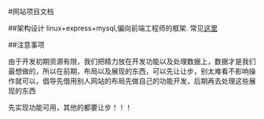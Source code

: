 #网站项目文档

##架构设计
linux+express+mysql,偏向前端工程师的框架. 常见[这里](https://github.com/FrontEnd-home/wiki/blob/master/framework.md)

##注意事项

由于开发初期资源有限，我们把精力放在开发功能以及处理数据上，数据才是我们最想做的，所以在前期，布局以及展现的东西，可以先让让步，别太难看不影响操作就可以，倡导先借用别人网站的布局先做自己的功能开发，后期再去处理这些展现的东西

先实现功能可用，其他的都要让步！！！


